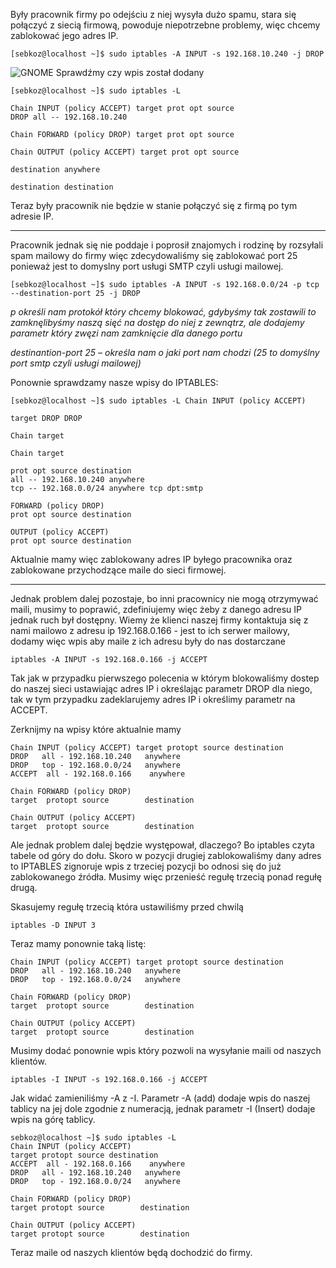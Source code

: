 Były pracownik firmy po odejściu z niej wysyła dużo spamu, stara się połączyć z siecią firmową, powoduje niepotrzebne problemy, więc chcemy zablokować jego adres IP.

```
[sebkoz@localhost ~]$ sudo iptables -A INPUT -s 192.168.10.240 -j DROP
```


![GNOME](3_9_1_scenariusz1.png)
Sprawdźmy czy wpis został dodany

```
[sebkoz@localhost ~]$ sudo iptables -L

Chain INPUT (policy ACCEPT) target prot opt source  
DROP all -- 192.168.10.240

Chain FORWARD (policy DROP) target prot opt source

Chain OUTPUT (policy ACCEPT) target prot opt source

destination anywhere

destination destination
```
Teraz były pracownik nie będzie w stanie połączyć się z firmą po tym adresie IP.
___
Pracownik jednak się nie poddaje i poprosił znajomych i rodzinę by rozsyłali spam mailowy do firmy więc zdecydowaliśmy się zablokować port 25 ponieważ jest to domyslny port usługi SMTP czyli usługi mailowej.

```
[sebkoz@localhost ~]$ sudo iptables -A INPUT -s 192.168.0.0/24 -p tcp --destination-port 25 -j DROP
```

*p określi nam protokół który chcemy blokować, gdybyśmy tak zostawili to zamknęlibyśmy naszą sięć na dostęp do niej z zewnątrz, ale dodajemy parametr który zwęzi nam zamknięcie dla danego portu*

*destinantion-port 25 – określa nam o jaki port nam chodzi (25 to domyślny port smtp czyli usługi mailowej)*

Ponownie sprawdzamy nasze wpisy do IPTABLES:
```
[sebkoz@localhost ~]$ sudo iptables -L Chain INPUT (policy ACCEPT)

target DROP DROP

Chain target

Chain target

prot opt source destination  
all -- 192.168.10.240 anywhere  
tcp -- 192.168.0.0/24 anywhere tcp dpt:smtp

FORWARD (policy DROP)  
prot opt source destination

OUTPUT (policy ACCEPT)  
prot opt source destination
```
Aktualnie mamy więc zablokowany adres IP  byłego pracownika oraz zablokowane przychodzące maile do sieci firmowej.
___
Jednak problem dalej pozostaje, bo inni pracownicy nie mogą otrzymywać maili, musimy to poprawić, zdefiniujemy więc żeby z danego adresu IP jednak ruch był dostępny. 
Wiemy że klienci naszej firmy kontaktuja się z nami mailowo z adresu ip 192.168.0.166 - jest to ich serwer mailowy, dodamy więc wpis aby maile z ich adresu były do nas dostarczane

```
iptables -A INPUT -s 192.168.0.166 -j ACCEPT
```

Tak jak w przypadku pierwszego polecenia w którym blokowaliśmy dostep do naszej sieci ustawiając adres IP i określając parametr DROP dla niego, tak w tym przypadku zadeklarujemy adres IP i określimy parametr na ACCEPT.

Zerknijmy na wpisy które aktualnie mamy

```
Chain INPUT (policy ACCEPT) target protopt source destination 
DROP   all - 192.168.10.240   anywhere
DROP   top - 192.168.0.0/24   anywhere
ACCEPT  all - 192.168.0.166    anywhere

Chain FORWARD (policy DROP) 
target  protopt source        destination

Chain OUTPUT (policy ACCEPT) 
target  protopt source        destination
```

Ale jednak problem dalej będzie występował, dlaczego? Bo iptables czyta tabele od góry do dołu. Skoro w pozycji drugiej zablokowaliśmy dany adres to IPTABLES zignoruje wpis z trzeciej pozycji bo odnosi się do już zablokowanego źródła. Musimy więc przenieść regułę trzecią ponad regułę drugą.

Skasujemy regułę trzecią która ustawiliśmy przed chwilą
```
iptables -D INPUT 3
```

Teraz mamy ponownie taką listę:

```
Chain INPUT (policy ACCEPT) target protopt source destination 
DROP   all - 192.168.10.240   anywhere
DROP   top - 192.168.0.0/24   anywhere

Chain FORWARD (policy DROP) 
target  protopt source        destination

Chain OUTPUT (policy ACCEPT) 
target  protopt source        destination
```

Musimy dodać ponownie wpis który pozwoli na wysyłanie maili od naszych klientów. 

```
iptables -I INPUT -s 192.168.0.166 -j ACCEPT
```

Jak widać zamieniliśmy -A z -I. Parametr -A (add) dodaje wpis do naszej tablicy na jej dole zgodnie z numeracją, jednak parametr -I (Insert) dodaje wpis na górę tablicy. 

```
sebkoz@localhost ~]$ sudo iptables -L
Chain INPUT (policy ACCEPT)
target protopt source destination 
ACCEPT  all - 192.168.0.166    anywhere
DROP   all - 192.168.10.240   anywhere
DROP   top - 192.168.0.0/24   anywhere

Chain FORWARD (policy DROP)
target protopt source        destination

Chain OUTPUT (policy ACCEPT)
target protopt source        destination
```
Teraz maile od naszych klientów będą dochodzić do firmy.
